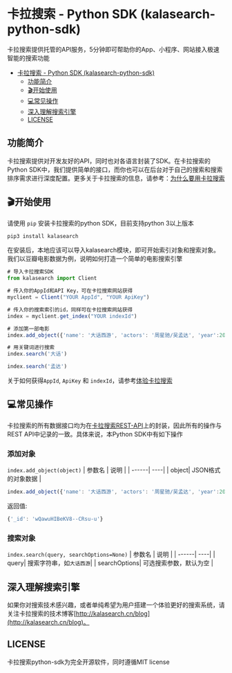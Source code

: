 # 卡拉搜索 - Python SDK (kalasearch-python-sdk)

卡拉搜索提供托管的API服务，5分钟即可帮助你的App、小程序、网站接入极速智能的搜索功能
- [卡拉搜索 - Python SDK (kalasearch-python-sdk)](#卡拉搜索---python-sdk-kalasearch-python-sdk)
  - [功能简介](#功能简介)
  - [🎬开始使用](#开始使用)
  - [💻常见操作](#常见操作)
  - [深入理解搜索引擎](#深入理解搜索引擎)
  - [LICENSE](#license)
## 功能简介

卡拉搜索提供对开发友好的API，同时也对各语言封装了SDK。在卡拉搜索的Python SDK中，我们提供简单的接口，而你也可以在后台对于自己的搜索和搜索排序需求进行深度配置。更多关于卡拉搜索的信息，请参考：[为什么要用卡拉搜索](https://kalasearch.cn/docs#%E4%B8%BA%E4%BB%80%E4%B9%88%E8%A6%81%E7%94%A8%E5%8D%A1%E6%8B%89%E6%90%9C%E7%B4%A2)

## 🎬开始使用

请使用 `pip` 安装卡拉搜索的python SDK，目前支持python 3以上版本

```jsx
pip3 install kalasearch
```

在安装后，本地应该可以导入kalasearch模块，即可开始索引对象和搜索对象。我们以豆瓣电影数据为例，说明如何打造一个简单的电影搜索引擎

```jsx
# 导入卡拉搜索SDK
from kalasearch import Client 

# 传入你的AppId和API Key，可在卡拉搜索网站获得
myclient = Client("YOUR AppId", "YOUR ApiKey") 

# 传入你的搜索索引的id，同样可在卡拉搜索网站获得
index = myclient.get_index("YOUR indexId") 

# 添加第一部电影 
index.add_object({'name': '大话西游', 'actors': '周星驰/吴孟达', 'year':2000})

# 用关键词进行搜索
index.search('大话')

index.search('孟达')
```

关于如何获得`AppId`, `ApiKey` 和 `indexId`，请参考[体验卡拉搜索](https://kalasearch.cn/docs/try-kalasearch)

## 💻常见操作

卡拉搜索的所有数据接口均为在[卡拉搜索REST-API](https://kalasearch.cn/docs/rest-api)上的封装，因此所有的操作与REST API中记录的一致。具体来说，本Python SDK中有如下操作

### 添加对象
`index.add_object(object)` 
| 参数名 | 说明 |
| ------| ----|
| object| JSON格式的对象数据 |


```jsx
index.add_object({'name': '大话西游', 'actors': '周星驰/吴孟达', 'year':2000})
```

返回值: 

```jsx
{'_id': 'wQawuHIBeKV8--CRsu-u'}
```

### 搜索对象
`index.search(query, searchOptions=None)`
| 参数名 | 说明 |
| ------| ----|
| query| 搜索字符串，如`大话西游`|
| searchOptions| 可选搜索参数，默认为空 |



## 深入理解搜索引擎
如果你对搜索技术感兴趣，或者单纯希望为用户搭建一个体验更好的搜索系统，请关注卡拉搜索的技术博客[http://kalasearch.cn/blog](http://kalasearch.cn/blog)。


## LICENSE

卡拉搜索python-sdk为完全开源软件，同时遵循MIT license
